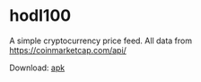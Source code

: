 # hodl100
A simple cryptocurrency price feed. All data from https://coinmarketcap.com/api/

Download: [apk](hodl100.apk)

